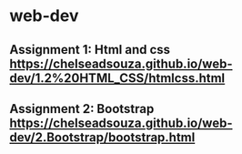 # web-dev

## Assignment 1: Html and css https://chelseadsouza.github.io/web-dev/1.2%20HTML_CSS/htmlcss.html

## Assignment 2: Bootstrap https://chelseadsouza.github.io/web-dev/2.Bootstrap/bootstrap.html
